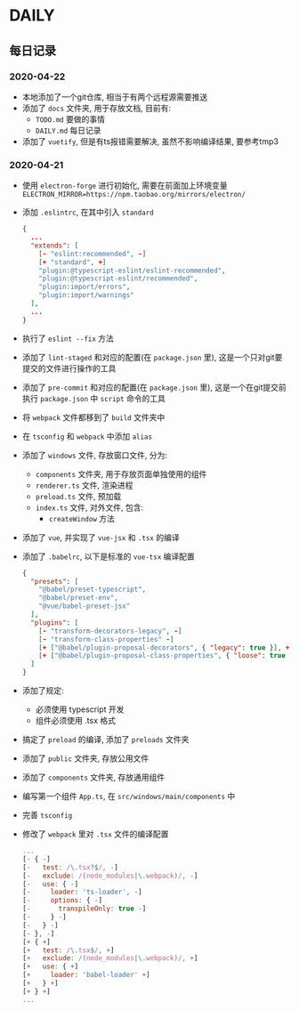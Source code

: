# DAILY

## 每日记录

### 2020-04-22

- 本地添加了一个git仓库, 相当于有两个远程源需要推送
- 添加了 `docs` 文件夹, 用于存放文档, 目前有:
  - `TODO.md` 要做的事情
  - `DAILY.md` 每日记录
- 添加了 `vuetify`, 但是有ts报错需要解决, 虽然不影响编译结果, 要参考tmp3

### 2020-04-21

- 使用 `electron-forge` 进行初始化, 需要在前面加上环境变量 `ELECTRON_MIRROR=https://npm.taobao.org/mirrors/electron/`
- 添加 `.eslintrc`, 在其中引入 `standard`

  ``` json
  {
    ...
    "extends": [
      [- "eslint:recommended", -]
      [+ "standard", +]
      "plugin:@typescript-eslint/eslint-recommended",
      "plugin:@typescript-eslint/recommended",
      "plugin:import/errors",
      "plugin:import/warnings"
    ],
    ...
  }
  ```

- 执行了 `eslint --fix` 方法
- 添加了 `lint-staged` 和对应的配置(在 `package.json` 里), 这是一个只对git要提交的文件进行操作的工具
- 添加了 `pre-commit` 和对应的配置(在 `package.json` 里), 这是一个在git提交前执行 `package.json` 中 `script` 命令的工具
- 将 `webpack` 文件都移到了 `build` 文件夹中
- 在 `tsconfig` 和 `webpack` 中添加 `alias`
- 添加了 `windows` 文件, 存放窗口文件, 分为:
  - `components` 文件夹, 用于存放页面单独使用的组件
  - `renderer.ts` 文件, 渲染进程
  - `preload.ts` 文件, 预加载
  - `index.ts` 文件, 对外文件, 包含:
    - `createWindow` 方法
- 添加了 `vue`, 并实现了 `vue-jsx` 和 `.tsx` 的编译
- 添加了 `.babelrc`, 以下是标准的 `vue-tsx` 编译配置

  ``` json
  {
    "presets": [
      "@babel/preset-typescript",
      "@babel/preset-env",
      "@vue/babel-preset-jsx"
    ],
    "plugins": [
      [- "transform-decorators-legacy", -]
      [- "transform-class-properties" -]
      [+ ["@babel/plugin-proposal-decorators", { "legacy": true }], +]
      [+ ["@babel/plugin-proposal-class-properties", { "loose": true }] +]
    ]
  }
  ```

- 添加了规定:
  - 必须使用 typescript 开发
  - 组件必须使用 .tsx 格式
- 搞定了 `preload` 的编译, 添加了 `preloads` 文件夹
- 添加了 `public` 文件夹, 存放公用文件
- 添加了 `components` 文件夹, 存放通用组件
- 编写第一个组件 `App.ts`, 在 `src/windows/main/components` 中
- 完善 `tsconfig`
- 修改了 `webpack` 里对 `.tsx` 文件的编译配置

  ``` js
  ...
  [- { -]
  [-   test: /\.tsx?$/, -]
  [-   exclude: /(node_modules|\.webpack)/, -]
  [-   use: { -]
  [-     loader: 'ts-loader', -]
  [-     options: { -]
  [-       transpileOnly: true -]
  [-     } -]
  [-   } -]
  [- }, -]
  [+ { +]
  [+   test: /\.tsx$/, +]
  [+   exclude: /(node_modules|\.webpack)/, +]
  [+   use: { +]
  [+     loader: 'babel-loader' +]
  [+   } +]
  [+ } +]
  ...
  ```
